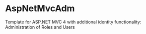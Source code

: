 # AspNetMvcAdm
Template for ASP.NET MVC 4 with additional identity functionality:
Administration of Roles and Users
